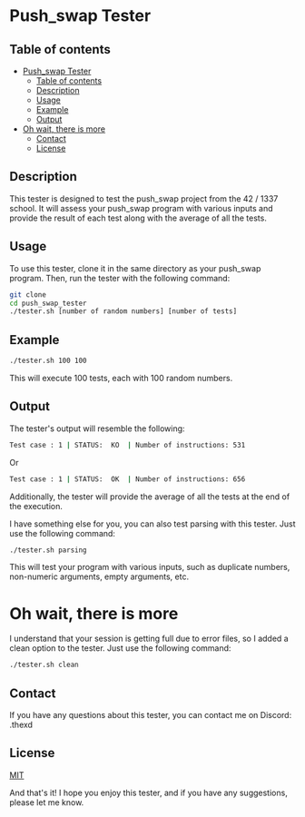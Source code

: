 # Push_swap Tester

## Table of contents
- [Push\_swap Tester](#push_swap-tester)
	- [Table of contents](#table-of-contents)
	- [Description](#description)
	- [Usage](#usage)
	- [Example](#example)
	- [Output](#output)
- [Oh wait, there is more](#oh-wait-there-is-more)
	- [Contact](#contact)
	- [License](#license)
  
## Description
This tester is designed to test the push_swap project from the 42 / 1337 school. It will assess your push_swap program with various inputs and provide the result of each test along with the average of all the tests.

## Usage
To use this tester, clone it in the same directory as your push_swap program. Then, run the tester with the following command:
```bash
git clone
cd push_swap_tester
./tester.sh [number of random numbers] [number of tests]
```

## Example
```bash
./tester.sh 100 100
```
This will execute 100 tests, each with 100 random numbers.

## Output
The tester's output will resemble the following:

```bash
Test case : 1 | STATUS:  KO  | Number of instructions: 531
```
Or
```bash
Test case : 1 | STATUS:  OK  | Number of instructions: 656
```
Additionally, the tester will provide the average of all the tests at the end of the execution.

I have something else for you, you can also test parsing with this tester. Just use the following command:
```bash
./tester.sh parsing
```
This will test your program with various inputs, such as duplicate numbers, non-numeric arguments, empty arguments, etc.

# Oh wait, there is more
I understand that your session is getting full due to error files, so I added a clean option to the tester. Just use the following command:
```bash
./tester.sh clean
```
## Contact
If you have any questions about this tester, you can contact me on Discord: .thexd

## License
[MIT](https://choosealicense.com/licenses/mit/)

And that's it! I hope you enjoy this tester, and if you have any suggestions, please let me know.